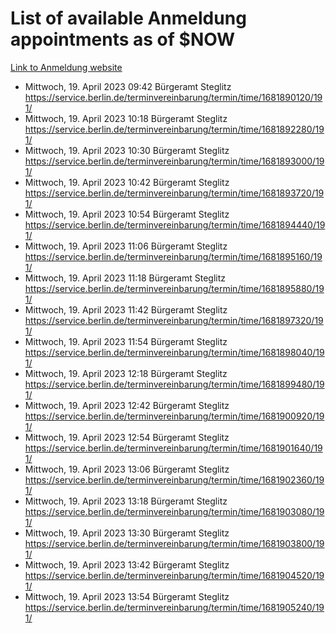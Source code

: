 # List of available Anmeldung appointments as of $NOW
[Link to Anmeldung website](https://service.berlin.de/terminvereinbarung/termin/tag.php?termin=1&anliegen[]=120686&dienstleisterlist=122210,122217,327316,122219,327312,122227,327314,122231,327346,122243,327348,122254,122252,329742,122260,329745,122262,329748,122271,327278,122273,327274,122277,327276,330436,122280,327294,122282,327290,122284,327292,122291,327270,122285,327266,122286,327264,122296,327268,150230,329760,122297,327286,122294,327284,122312,329763,122314,329775,122304,327330,122311,327334,122309,327332,317869,122281,327352,122279,329772,122283,122276,327324,122274,327326,122267,329766,122246,327318,122251,327320,122257,327322,122208,327298,122226,327300&herkunft=http%3A%2F%2Fservice.berlin.de%2Fdienstleistung%2F120686%2F)
- Mittwoch, 19. April 2023 09:42 Bürgeramt Steglitz https://service.berlin.de/terminvereinbarung/termin/time/1681890120/191/
- Mittwoch, 19. April 2023 10:18 Bürgeramt Steglitz https://service.berlin.de/terminvereinbarung/termin/time/1681892280/191/
- Mittwoch, 19. April 2023 10:30 Bürgeramt Steglitz https://service.berlin.de/terminvereinbarung/termin/time/1681893000/191/
- Mittwoch, 19. April 2023 10:42 Bürgeramt Steglitz https://service.berlin.de/terminvereinbarung/termin/time/1681893720/191/
- Mittwoch, 19. April 2023 10:54 Bürgeramt Steglitz https://service.berlin.de/terminvereinbarung/termin/time/1681894440/191/
- Mittwoch, 19. April 2023 11:06 Bürgeramt Steglitz https://service.berlin.de/terminvereinbarung/termin/time/1681895160/191/
- Mittwoch, 19. April 2023 11:18 Bürgeramt Steglitz https://service.berlin.de/terminvereinbarung/termin/time/1681895880/191/
- Mittwoch, 19. April 2023 11:42 Bürgeramt Steglitz https://service.berlin.de/terminvereinbarung/termin/time/1681897320/191/
- Mittwoch, 19. April 2023 11:54 Bürgeramt Steglitz https://service.berlin.de/terminvereinbarung/termin/time/1681898040/191/
- Mittwoch, 19. April 2023 12:18 Bürgeramt Steglitz https://service.berlin.de/terminvereinbarung/termin/time/1681899480/191/
- Mittwoch, 19. April 2023 12:42 Bürgeramt Steglitz https://service.berlin.de/terminvereinbarung/termin/time/1681900920/191/
- Mittwoch, 19. April 2023 12:54 Bürgeramt Steglitz https://service.berlin.de/terminvereinbarung/termin/time/1681901640/191/
- Mittwoch, 19. April 2023 13:06 Bürgeramt Steglitz https://service.berlin.de/terminvereinbarung/termin/time/1681902360/191/
- Mittwoch, 19. April 2023 13:18 Bürgeramt Steglitz https://service.berlin.de/terminvereinbarung/termin/time/1681903080/191/
- Mittwoch, 19. April 2023 13:30 Bürgeramt Steglitz https://service.berlin.de/terminvereinbarung/termin/time/1681903800/191/
- Mittwoch, 19. April 2023 13:42 Bürgeramt Steglitz https://service.berlin.de/terminvereinbarung/termin/time/1681904520/191/
- Mittwoch, 19. April 2023 13:54 Bürgeramt Steglitz https://service.berlin.de/terminvereinbarung/termin/time/1681905240/191/
